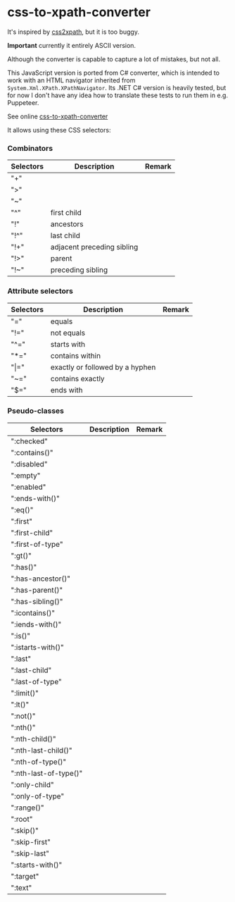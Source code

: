 # css-to-xpath-converter

It's inspired by [css2xpath](https://github.com/css2xpath/css2xpath), but it is too buggy.
 
**Important** currently it entirely ASCII version.

Although the converter is capable to capture a lot of mistakes, but not all.

This JavaScript version is ported from C# converter, which is intended to work with an HTML navigator inherited from `System.Xml.XPath.XPathNavigator`.
Its .NET C# version is heavily tested, but for now I don't have any idea how to translate these tests to run them in e.g. Puppeteer.

See online [css-to-xpath-converter](https://angezid.github.io/css-to-xpath-converter)

It allows using these CSS selectors:

### Combinators
|   Selectors    |   Description  |  Remark   |
|---------|-----------|----------|
|   "+"    |     |     |
|   ">"    |     |     |
|   "~"    |     |     |
|   "^"    |  first child   |     |
|   "!"    |  ancestors   |     |
|   "!^"    |  last child   |     |
|   "!+"    |  adjacent preceding sibling   |     |
|   "!>"    |  parent   |     |
|   "!~"    |  preceding sibling   |     |

### Attribute selectors
|   Selectors    |   Description  |  Remark   |
|---------|-----------|----------|
|   "="    |  equals   |     |
|   "!="    |  not equals   |     |
|   "^="    |  starts with   |     |
|   "*="    |  contains within   |     |
|   "\|="    |  exactly or followed by a hyphen   |     |
|   "~="    |  contains exactly   |     |
|   "$="    |  ends with   |     |

### Pseudo-classes
|   Selectors    |   Description  |  Remark   |
|---------|-----------|----------|
|   ":checked"    |     |     |
|   ":contains()"    |     |     |
|   ":disabled"    |     |     |
|   ":empty"    |     |     |
|   ":enabled"    |     |     |
|   ":ends-with()"    |     |     |
|   ":eq()"    |     |     |
|   ":first"    |     |     |
|   ":first-child"    |     |     |
|   ":first-of-type"    |     |     |
|   ":gt()"    |     |     |
|   ":has()"    |     |     |
|   ":has-ancestor()"    |     |     |
|   ":has-parent()"    |     |     |
|   ":has-sibling()"    |     |     |
|   ":icontains()"    |     |     |
|   ":iends-with()"    |     |     |
|   ":is()"    |     |     |
|   ":istarts-with()"    |     |     |
|   ":last"    |     |     |
|   ":last-child"    |     |     |
|   ":last-of-type"    |     |     |
|   ":limit()"    |     |     |
|   ":lt()"    |     |     |
|   ":not()"    |     |     |
|   ":nth()"    |     |     |
|   ":nth-child()"    |     |     |
|   ":nth-last-child()"    |     |     |
|   ":nth-of-type()"    |     |     |
|   ":nth-last-of-type()"    |     |     |
|   ":only-child"    |     |     |
|   ":only-of-type"    |     |     |
|   ":range()"    |     |     |
|   ":root"    |     |     |
|   ":skip()"    |     |     |
|   ":skip-first"    |     |     |
|   ":skip-last"    |     |     |
|   ":starts-with()"    |     |     |
|   ":target"    |     |     |
|   ":text"    |     |     |

